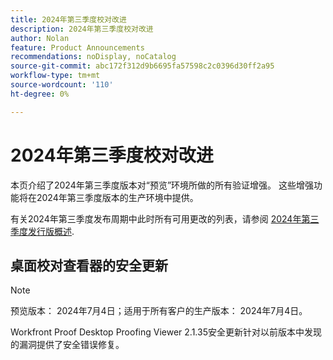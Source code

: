 ```yaml
---
title: 2024年第三季度校对改进
description: 2024年第三季度校对改进
author: Nolan
feature: Product Announcements
recommendations: noDisplay, noCatalog
source-git-commit: abc172f312d9b6695fa57598c2c0396d30ff2a95
workflow-type: tm+mt
source-wordcount: '110'
ht-degree: 0%

---
```


# 2024年第三季度校对改进

本页介绍了2024年第三季度版本对“预览”环境所做的所有验证增强。 这些增强功能将在2024年第三季度版本的生产环境中提供。

有关2024年第三季度发布周期中此时所有可用更改的列表，请参阅 [2024年第三季度发行版概述](/help/quicksilver/product-announcements/product-releases/24-q3-release-activity/24-q3-release-overview.md).

## 桌面校对查看器的安全更新

>[!NOTE]
>
>预览版本： 2024年7月4日；适用于所有客户的生产版本： 2024年7月4日。

Workfront Proof Desktop Proofing Viewer 2.1.35安全更新针对以前版本中发现的漏洞提供了安全错误修复。
